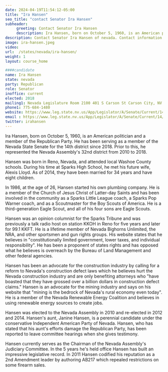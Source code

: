 ```yaml
---
date: 2024-04-19T11:54:12-05:00
title: "Ira Hansen"
seo_title: "contact Senator Ira Hansen"
subheader:
     greeting: Contact Senator Ira Hansen
     description: Ira Hansen, born on October 5, 1960, is an American politician and a member of the Republican Party. He has been serving as a member of the Nevada State Senate for the 14th district since 2018. Prior to this, he represented the Nevada Assembly's 32nd district from 2010 to 2018.
description: Contact Senator Ira Hansen of nevada. Contact information for Ira Hansen includes email address, phone number, and mailing address.
image: ira-hansen.jpeg
video:
url:  /states/nevada/ira-hansen/
weight: 1
layout: course_home

####candidate
name: Ira Hansen
state: nevada
party: Republican
role: Senator
inoffice: current
elected: 2018
mailing1: Nevada Legislature Room 2100 401 S Carson St Carson City, NV 89701-4747
phone1: 775-684-1480
website: https://www.leg.state.nv.us/App/Legislator/A/Senate/Current/14/
email : https://www.leg.state.nv.us/App/Legislator/A/Senate/Current/14/
twitter: irahansen
---
```


Ira Hansen, born on October 5, 1960, is an American politician and a member of the Republican Party. He has been serving as a member of the Nevada State Senate for the 14th district since 2018. Prior to this, he represented the Nevada Assembly's 32nd district from 2010 to 2018.

Hansen was born in Reno, Nevada, and attended local Washoe County schools. During his time at Sparks High School, he met his future wife, Alexis Lloyd. As of 2014, they have been married for 34 years and have eight children.

In 1986, at the age of 26, Hansen started his own plumbing company. He is a member of the Church of Jesus Christ of Latter-day Saints and has been involved in the community as a Sparks Little League coach, a Sparks Pop Warner coach, and as a Scoutmaster for the Boy Scouts of America. He is a third-generation Eagle Scout, and all of his four sons are Eagle Scouts.

Hansen was an opinion columnist for the Sparks Tribune and was previously a talk radio host on station KKOH in Reno for five years and later for 99.1 KKFT. He is a lifetime member of Nevada Bighorns Unlimited, the NRA, and other sportsmen and gun rights groups. His website states that he believes in "constitutionally limited government, lower taxes, and individual responsibility". He has been a proponent of states rights and has opposed what he believes is overreach by the Bureau of Land Management and other federal agencies.

Hansen has been an advocate for the construction industry by calling for a reform to Nevada's construction defect laws which he believes hurt the Nevada construction industry and are only benefiting attorneys who "have boasted that they have grossed over a billion dollars in construction defect claims." Hansen is an advocate for the mining industry and says on his website that "mining is the bedrock of Nevada's rural economy even today". He is a member of the Nevada Renewable Energy Coalition and believes in using renewable energy sources to create jobs.

Hansen was elected to the Nevada Assembly in 2010 and re-elected in 2012 and 2014. Hansen's aunt, Janine Hansen, is a perennial candidate under the conservative Independent American Party of Nevada. Hansen, who has stated that his aunt's efforts damage the Republican Party, has been reported to leave committee hearings when she gives testimony.

Hansen currently serves as the Chairman of the Nevada Assembly's Judiciary Committee. In the 5 years he's held office Hansen has built an impressive legislative record. In 2011 Hansen codified his reputation as a 2nd Amendment leader by authoring AB217 which repealed restrictions on some firearm sales.
